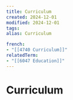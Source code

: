 ```yaml
---
title: Curriculum
created: 2024-12-01
modified: 2024-12-01
tags: 
alias: Curriculum

french:
- "[[4740 Curriculum]]"
relatedTerm:
- "[[6047 Education]]"
---
```

# Curriculum

